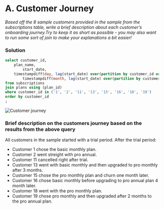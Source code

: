 # A. Customer Journey

*Based off the 8 sample customers provided in the sample from the subscriptions table, write a brief
description about each customer’s onboarding journey.Try to keep it as short as possible - you may also
want to run some sort of join to make your explanations a bit easier!*

### Solution

```sql
select customer_id,
	plan_name,
        start_date,
	timestampdiff(day, lag(start_date) over(partition by customer_id order by start_date), start_date) as day_difference,
        timestampdiff(month, lag(start_date) over(partition by customer_id order by start_date), start_date) as month_difference
from subscriptions
join plans using (plan_id)
where customer_id in ('1', '2', '11', '13', '15', '16', '18', '19')
order by customer_id
;
```

![Customer journey](https://github.com/mcazan/8-week-SQL-challenge/assets/135700965/5b8c0085-77a6-4e45-8019-29d41d4cdf3d)
	
### Brief description on the customers journey based on the results from the above query

All customers in the sample started with a trial period. After the trial period:
 - Customer 1 chose the basic monthly plan. 
 - Customer 2 went streight with pro annual. 
 - Customer 11 cancelled right after trial. 
 - Customer 13 went with basic monthly and then upgraded to pro monthly after 3 months. 
 - Customer 15 chose the pro monthly plan and churn one month later.
 - Customer 16 chose basic monthly before upgrading to pro annual plan 4 month later. 
 - Customer 18 went with the pro monthly plan. 
 - Customer 19 chose pro monthly and then upgraded after 2 months to the pro annual plan.
